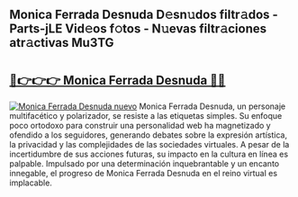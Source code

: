 ## Monica Ferrada Desnuda D𝚎sn𝚞dos filtr𝚊dos - Parts-jLE Vid𝚎os f𝚘tos - N𝚞evas filtr𝚊ciones atr𝚊ctivas Mu3TG

# <h2><a href="http://mb2b8x.tromn.icu/?c=Monica+Ferrada+Desnuda">🔗👉👉👉 Monica Ferrada Desnuda 🔗🔗</a></h2>

[![Monica Ferrada Desnuda nuevo](https://i.imgur.com/pEAQMta.gif)](http://mb2b8x.tromn.icu/?c=Monica+Ferrada+Desnuda)
Monica Ferrada Desnuda, un personaje multifacético y polarizador, se resiste a las etiquetas simples. Su enfoque poco ortodoxo para construir una personalidad web ha magnetizado y ofendido a los seguidores, generando debates sobre la expresión artística, la privacidad y las complejidades de las sociedades virtuales. A pesar de la incertidumbre de sus acciones futuras, su impacto en la cultura en línea es palpable. Impulsado por una determinación inquebrantable y un encanto innegable, el progreso de Monica Ferrada Desnuda en el reino virtual es implacable.
